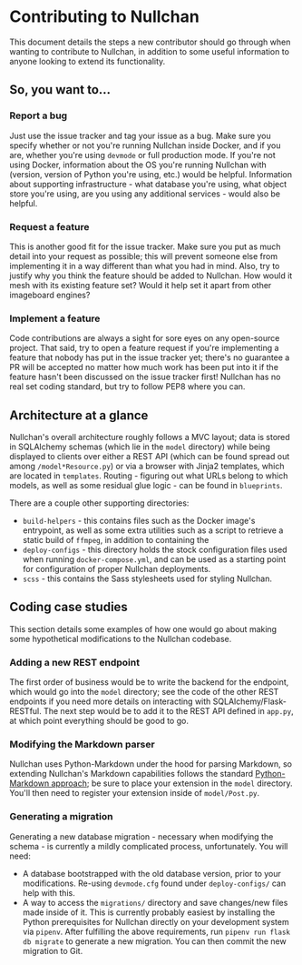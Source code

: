 Contributing to Nullchan
========================

This document details the steps a new contributor should go through when wanting to contribute to
Nullchan, in addition to some useful information to anyone looking to extend its functionality.


So, you want to...
-------------------

### Report a bug

Just use the issue tracker and tag your issue as a bug. Make sure you specify whether or not
you're running Nullchan inside Docker, and if you are, whether you're using `devmode` or
full production mode. If you're not using Docker, information about the OS you're running
Nullchan with (version, version of Python you're using, etc.) would be helpful. Information
about supporting infrastructure - what database you're using, what object store you're using,
are you using any additional services - would also be helpful.

### Request a feature

This is another good fit for the issue tracker. Make sure you put as much detail into your
request as possible; this will prevent someone else from implementing it in a way different
than what you had in mind. Also, try to justify why you think the feature should be added to
Nullchan. How would it mesh with its existing feature set? Would it help set it apart from
other imageboard engines?

### Implement a feature

Code contributions are always a sight for sore eyes on any open-source project. That said,
try to open a feature request if you're implementing a feature that nobody has put in the
issue tracker yet; there's no guarantee a PR will be accepted no matter how much work has
been put into it if the feature hasn't been discussed on the issue tracker first! Nullchan
has no real set coding standard, but try to follow PEP8 where you can.


Architecture at a glance
------------------------

Nullchan's overall architecture roughly follows a MVC layout; data is stored in SQLAlchemy
schemas (which lie in the `model` directory) while being displayed to clients over either a REST
API (which can be found spread out among `/model*Resource.py`) or via a browser with Jinja2 templates,
which are located in `templates`. Routing - figuring out what URLs belong to which models, as well as
some residual glue logic - can be found in `blueprints`.

There are a couple other supporting directories:
* `build-helpers` - this contains files such as the Docker image's entrypoint, as well as some extra
  utilities such as a script to retrieve a static build of `ffmpeg`, in addition to containing the
* `deploy-configs` - this directory holds the stock configuration files used when running `docker-compose.yml`,
  and can be used as a starting point for configuration of proper Nullchan deployments.
* `scss` - this contains the Sass stylesheets used for styling Nullchan.
  

Coding case studies
-------------------

This section details some examples of how one would go about making some hypothetical modifications to
the Nullchan codebase.

### Adding a new REST endpoint

The first order of business would be to write the backend for the endpoint, which would go into the
`model` directory; see the code of the other REST endpoints if you need more details on interacting
with SQLAlchemy/Flask-RESTful. The next step would be to add it to the REST API defined in `app.py`,
at which point everything should be good to go.

### Modifying the Markdown parser

Nullchan uses Python-Markdown under the hood for parsing Markdown, so extending Nullchan's Markdown
capabilities follows the standard [Python-Markdown approach](https://python-markdown.github.io/extensions/api/);
be sure to place your extension in the `model` directory. You'll then need to register your extension
inside of `model/Post.py`.

### Generating a migration

Generating a new database migration - necessary when modifying the schema - is currently a mildly
complicated process, unfortunately. You will need:
* A database bootstrapped with the old database version, prior to your modifications. Re-using
  `devmode.cfg` found under `deploy-configs/` can help with this.
* A way to access the `migrations/` directory and save changes/new files made inside of it.
  This is currently probably easiest by installing the Python prerequisites for Nullchan directly
  on your development system via `pipenv`.
After fulfilling the above requirements, run `pipenv run flask db migrate` to generate a new migration. You can
then commit the new migration to Git.
